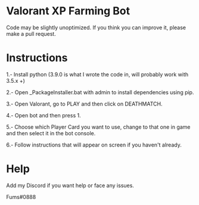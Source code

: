 # Valorant XP Farming Bot
Code may be slightly unoptimized. If you think you can improve it, please make a pull request.


# Instructions

1.- Install python (3.9.0 is what I wrote the code in, will probably work with 3.5.x +)

2.- Open _PackageInstaller.bat with admin to install dependencies using pip.

3.- Open Valorant, go to PLAY and then click on DEATHMATCH.

4.- Open bot and then press 1.

5.- Choose which Player Card you want to use, change to that one in game and then select it in the bot console.

6.- Follow instructions that will appear on screen if you haven't already.


# Help

Add my Discord if you want help or face any issues.

Fums#0888
